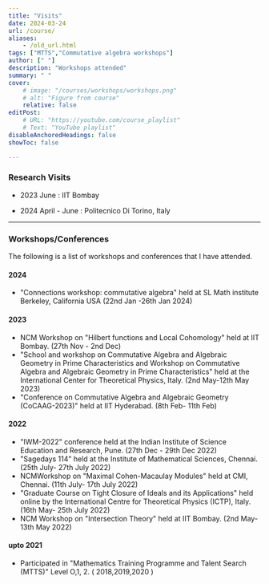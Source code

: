 ```yaml
---
title: "Visits" 
date: 2024-03-24
url: /course/
aliases:
    - /old_url.html
tags: ["MTTS","Commutative algebra workshops"]
author: [" "]
description: "Workshops attended" 
summary: " "
cover:
    # image: "/courses/workshops/workshops.png"
    # alt: "Figure from course"
    relative: false
editPost:
    # URL: "https://youtube.com/course_playlist"
    # Text: "YouTube playlist"
disableAnchoredHeadings: false
showToc: false

---
```

### Research Visits

+ 2023 June : IIT Bombay

+ 2024 April - June : Politecnico Di Torino, Italy
---
### Workshops/Conferences
The following is a list of workshops and conferences that I have attended.
#### 2024
+ "Connections workshop: commutative algebra" held at SL Math institute Berkeley, California USA (22nd Jan -26th Jan 2024)


#### 2023
+ NCM Workshop on "Hilbert functions and Local Cohomology" held at IIT Bombay. (27th Nov - 2nd Dec)
+ "School and workshop on Commutative Algebra and Algebraic Geometry in Prime Characteristics and Workshop on Commutative Algebra and Algebraic Geometry in Prime Characteristics" held at the International Center for Theoretical Physics, Italy. (2nd May-12th May 2023)
+ "Conference on Commutative Algebra and Algebraic Geometry (CoCAAG-2023)" held at IIT Hyderabad. (8th Feb- 11th Feb)


#### 2022
+  "IWM-2022" conference held at the Indian Institute of Science Education and Research, Pune. (27th Dec - 29th Dec 2022)
+ "Sagedays 114" held at the Institute of Mathematical Sciences, Chennai. (25th July- 27th July 2022)
+  NCMWorkshop on "Maximal Cohen-Macaulay Modules" held at CMI, Chennai. (11th July- 17th July 2022)
+  "Graduate Course on Tight Closure of Ideals and its Applications" held online by the International Centre for Theoretical Physics (ICTP), Italy. (16th May- 25th July 2022)
+ NCM Workshop on "Intersection Theory" held at IIT Bombay. (2nd May- 13th May 2022)


#### upto 2021 
+  Participated in "Mathematics Training Programme and Talent Search (MTTS)" Level O,1, 2. ( 2018,2019,2020 )